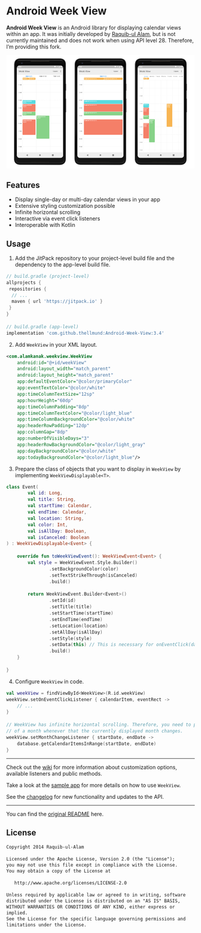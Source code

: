 Android Week View
=================

**Android Week View** is an Android library for displaying calendar views within an app. It was initially developed by [Raquib-ul Alam](https://github.com/alamkanak), but is not currently maintained and does not work when using API level 28. Therefore, I’m providing this fork. 

![](images/screen-shot-new.png)

Features
---------
* Display single-day or multi-day calendar views in your app
* Extensive styling customization possible
* Infinite horizontal scrolling
* Interactive via event click listeners
* Interoperable with Kotlin

Usage
---------
1. Add the JitPack repository to your project-level build file and the dependency to the app-level build file.
```groovy
// build.gradle (project-level)
allprojects {
 repositories {
  // ...
  maven { url 'https://jitpack.io' }
 }
}

// build.gradle (app-level)
implementation 'com.github.thellmund:Android-Week-View:3.4'
```

2. Add `WeekView` in your XML layout.
```xml
<com.alamkanak.weekview.WeekView
    android:id="@+id/weekView"
    android:layout_width="match_parent"
    android:layout_height="match_parent"
    app:defaultEventColor="@color/primaryColor"
    app:eventTextColor="@color/white"
    app:timeColumnTextSize="12sp"
    app:hourHeight="60dp"
    app:timeColumnPadding="8dp"
    app:timeColumnTextColor="@color/light_blue"
    app:timeColumnBackgroundColor="@color/white"
    app:headerRowPadding="12dp"
    app:columnGap="8dp"
    app:numberOfVisibleDays="3"
    app:headerRowBackgroundColor="@color/light_gray"
    app:dayBackgroundColor="@color/white"
    app:todayBackgroundColor="@color/light_blue"/>
```

3. Prepare the class of objects that you want to display in `WeekView` by implementing `WeekViewDisplayable<T>`.
```kotlin
class Event(
        val id: Long,
        val title: String,
        val startTime: Calendar,
        val endTime: Calendar,
        val location: String,
        val color: Int,
        val isAllDay: Boolean,
        val isCanceled: Boolean
) : WeekViewDisplayable<Event> {

    override fun toWeekViewEvent(): WeekViewEvent<Event> {
        val style = WeekViewEvent.Style.Builder()
                .setBackgroundColor(color)
                .setTextStrikeThrough(isCanceled)
                .build()

        return WeekViewEvent.Builder<Event>()
                .setId(id)
                .setTitle(title)
                .setStartTime(startTime)
                .setEndTime(endTime)
                .setLocation(location)
                .setAllDay(isAllDay)
                .setStyle(style)
                .setData(this) // This is necessary for onEventClick(data) to work
                .build()
    }

}

```

4. Configure `WeekView` in code.
```kotlin
val weekView = findViewById<WeekView>(R.id.weekView)
weekView.setOnEventClickListener { calendarItem, eventRect ->
    // ...
}

// WeekView has infinite horizontal scrolling. Therefore, you need to provide the events 
// of a month whenever that the currently displayed month changes.
weekView.setMonthChangeListener { startDate, endDate ->
    database.getCalendarItemsInRange(startDate, endDate)
}
```

--- 

Check out the [wiki](https://github.com/thellmund/Android-Week-View/wiki) for more information about customization options, available listeners and public methods.

Take a look at the [sample app](https://github.com/thellmund/Android-Week-View/tree/develop/sample) for more details on how to use `WeekView`.

See the [changelog](https://github.com/thellmund/Android-Week-View/blob/develop/CHANGELOG.md) for new functionality and updates to the API.

---

You can find the [original README](https://github.com/alamkanak/Android-Week-View) here.

License
----------

    Copyright 2014 Raquib-ul-Alam

    Licensed under the Apache License, Version 2.0 (the "License");
    you may not use this file except in compliance with the License.
    You may obtain a copy of the License at

       http://www.apache.org/licenses/LICENSE-2.0

    Unless required by applicable law or agreed to in writing, software
    distributed under the License is distributed on an "AS IS" BASIS,
    WITHOUT WARRANTIES OR CONDITIONS OF ANY KIND, either express or implied.
    See the License for the specific language governing permissions and
    limitations under the License.
